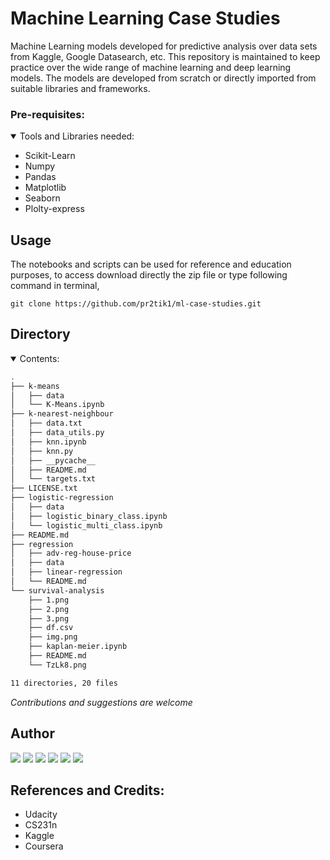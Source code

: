 # Machine Learning Case Studies

Machine Learning models developed for predictive analysis over data sets from Kaggle, Google Datasearch, etc. This repository is maintained to keep practice over the wide range of machine learning and deep learning models. The models are developed from scratch or directly imported from suitable libraries and frameworks.

### Pre-requisites:
<details open>
<summary>Tools and Libraries needed: </summary>

+ Scikit-Learn
+ Numpy
+ Pandas
+ Matplotlib
+ Seaborn
+ Plolty-express

</details>

## Usage 
The notebooks and scripts can be used for reference and education purposes, to access download directly the zip file or type following command in terminal,
```
git clone https://github.com/pr2tik1/ml-case-studies.git
```

## Directory
<details open>
  <summary>Contents:</summary>

```bash
.
├── k-means
│   ├── data
│   └── K-Means.ipynb
├── k-nearest-neighbour
│   ├── data.txt
│   ├── data_utils.py
│   ├── knn.ipynb
│   ├── knn.py
│   ├── __pycache__
│   ├── README.md
│   └── targets.txt
├── LICENSE.txt
├── logistic-regression
│   ├── data
│   ├── logistic_binary_class.ipynb
│   └── logistic_multi_class.ipynb
├── README.md
├── regression
│   ├── adv-reg-house-price
│   ├── data
│   ├── linear-regression
│   └── README.md
└── survival-analysis
    ├── 1.png
    ├── 2.png
    ├── 3.png
    ├── df.csv
    ├── img.png
    ├── kaplan-meier.ipynb
    ├── README.md
    └── TzLk8.png

11 directories, 20 files

```

</details>


*Contributions and suggestions are welcome*

## Author

[<img src="https://img.shields.io/badge/twitter-%231DA1F2.svg?&style=for-the-badge&logo=twitter&logoColor=white" />](https://twitter.com/Pratikpkb) [<img src="https://img.shields.io/badge/medium-%2312100E.svg?&style=for-the-badge&logo=medium&logoColor=white" />](https://medium.com/@pratikbaitha04)  [<img src="https://img.shields.io/badge/linkedin-%230077B5.svg?&style=for-the-badge&logo=linkedin&logoColor=white" />](https://www.linkedin.com/in/pratik-kumar04/) [<img src = "https://img.shields.io/badge/instagram-%23E4405F.svg?&style=for-the-badge&logo=instagram&logoColor=white">](https://www.instagram.com/pratikkumar04/) [<img src = "https://img.shields.io/badge/facebook-%231877F2.svg?&style=for-the-badge&logo=facebook&logoColor=white">](https://www.facebook.com/pr2tik1) [<img src ="https://img.shields.io/badge/Website-pk-%23.svg?&style=for-the-badge&logo=&logoColor=white%22">](https://pr2tik1.github.io/) 

## References and Credits:
-	Udacity
-	CS231n 
-	Kaggle
-	Coursera
